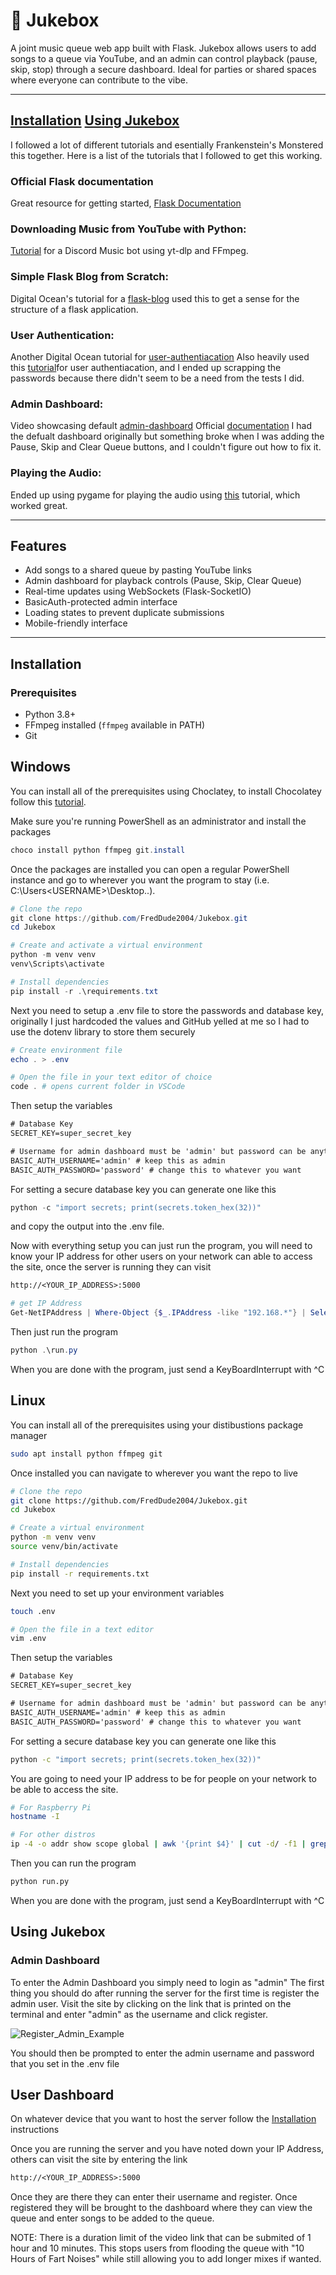 # 🎵 Jukebox

A joint music queue web app built with Flask. Jukebox allows users to add songs to a queue via YouTube, and an admin can control playback (pause, skip, stop) through a secure dashboard. Ideal for parties or shared spaces where everyone can contribute to the vibe.

---
[Installation](#installation)
[Using Jukebox](#using-jukebox)
---

I followed a lot of different tutorials and esentially Frankenstein's Monstered this together.
Here is a list of the tutorials that I followed to get this working. 

### Official Flask documentation
  Great resource for getting started, [Flask Documentation](https://flask.palletsprojects.com/en/stable/)

### Downloading Music from YouTube with Python:
  [Tutorial](https://www.youtube.com/watch?v=U5CUkxUh2CQ) for a Discord Music bot using yt-dlp and FFmpeg. 

### Simple Flask Blog from Scratch:
  Digital Ocean's tutorial for a [flask-blog](https://www.digitalocean.com/community/tutorials/how-to-make-a-web-application-using-flask-in-python-3) used this to get a sense for the structure of a flask application. 

### User Authentication:
   Another Digital Ocean tutorial for [user-authentiacation](https://www.digitalocean.com/community/tutorials/how-to-add-authentication-to-your-app-with-flask-login)
   Also heavily used this [tutorial](https://youtu.be/Fr2MxT9M0V4?si=UXkqOSAb8cqTn49T)for user authentiacation, and I ended up scrapping the passwords because there didn't seem to be a need from the tests I did. 

### Admin Dashboard:
  Video showcasing default [admin-dashboard](https://www.youtube.com/watch?v=G1FBSYJ45Ww)
  Official [documentation](https://flask-admin.readthedocs.io/en/stable/)
  I had the defualt dashboard originally but something broke when I was adding the Pause, Skip and Clear Queue buttons, and I couldn't figure out how to fix it.

### Playing the Audio:
  Ended up using pygame for playing the audio using [this](https://youtu.be/5F9cl4ZCqQ8?si=VNEBMN1oKNDfPBVo) tutorial, which worked great. 

---

##  Features

-  Add songs to a shared queue by pasting YouTube links
-  Admin dashboard for playback controls (Pause, Skip, Clear Queue)
-  Real-time updates using WebSockets (Flask-SocketIO)
-  BasicAuth-protected admin interface
-  Loading states to prevent duplicate submissions
-  Mobile-friendly interface

---

## Installation 

###  Prerequisites

- Python 3.8+
- FFmpeg installed (`ffmpeg` available in PATH)
- Git

## Windows
You can install all of the prerequisites using Choclatey, to install Chocolatey follow this [tutorial](https://youtu.be/-5WLKu_J_AE?si=0TgG6fzj7YFdLzOF).

Make sure you're running PowerShell as an administrator and install the packages 
```powershell
choco install python ffmpeg git.install
```
Once the packages are installed you can open a regular PowerShell instance and go to wherever you want the program to stay (i.e. C:\Users\<USERNAME>\Desktop\..).

```powershell 
# Clone the repo 
git clone https://github.com/FredDude2004/Jukebox.git
cd Jukebox

# Create and activate a virtual environment 
python -m venv venv
venv\Scripts\activate

# Install dependencies
pip install -r .\requirements.txt
```

Next you need to setup a .env file to store the passwords and database key, originally I just hardcoded the values and GitHub yelled at me so I had to use the dotenv library to store them securely

```powershell
# Create environment file
echo . > .env

# Open the file in your text editor of choice 
code . # opens current folder in VSCode
```

Then setup the variables

```txt
# Database Key
SECRET_KEY=super_secret_key

# Username for admin dashboard must be 'admin' but password can be anything you want
BASIC_AUTH_USERNAME='admin' # keep this as admin
BASIC_AUTH_PASSWORD='password' # change this to whatever you want 
```

For setting a secure database key you can generate one like this 

```powershell
python -c "import secrets; print(secrets.token_hex(32))"
```

and copy the output into the .env file. 

Now with everything setup you can just run the program, you will need to know your IP address for other users on your network can able to access the site, once the server is running they can visit 

```txt
http://<YOUR_IP_ADDRESS>:5000
```

```powershell
# get IP Address
Get-NetIPAddress | Where-Object {$_.IPAddress -like "192.168.*"} | Select-Object IPAddress
```

Then just run the program

```powershell
python .\run.py
```

When you are done with the program, just send a KeyBoardInterrupt with ^C

## Linux
You can install all of the prerequisites using your distibustions package manager

```bash
sudo apt install python ffmpeg git 
```

Once installed you can navigate to wherever you want the repo to live

```bash
# Clone the repo
git clone https://github.com/FredDude2004/Jukebox.git
cd Jukebox

# Create a virtual environment
python -m venv venv
source venv/bin/activate  

# Install dependencies
pip install -r requirements.txt
```

Next you need to set up your environment variables 

```bash
touch .env

# Open the file in a text editor
vim .env
```

Then setup the variables

```txt
# Database Key
SECRET_KEY=super_secret_key

# Username for admin dashboard must be 'admin' but password can be anything you want
BASIC_AUTH_USERNAME='admin' # keep this as admin
BASIC_AUTH_PASSWORD='password' # change this to whatever you want 
```

For setting a secure database key you can generate one like this 

```bash
python -c "import secrets; print(secrets.token_hex(32))"
```

You are going to need your IP address to be for people on your network to be able to access the site.

```bash
# For Raspberry Pi
hostname -I

# For other distros
ip -4 -o addr show scope global | awk '{print $4}' | cut -d/ -f1 | grep '^192\.168\.'
```

Then you can run the program

```bash
python run.py
```

When you are done with the program, just send a KeyBoardInterrupt with ^C

## Using Jukebox
### Admin Dashboard 
To enter the Admin Dashboard you simply need to login as "admin"
The first thing you should do after running the server for the first time is register the admin user. Visit the site by clicking on the link that is printed on the terminal and enter "admin" as the username and click register. 

![Register_Admin_Example](./.images/register_admin.png)

You should then be prompted to enter the admin username and password that you set in the .env file


## User Dashboard
On whatever device that you want to host the server follow the [Installation](#installation) instructions 

Once you are running the server and you have noted down your IP Address, others can visit the site by entering the link 

```txt
http://<YOUR_IP_ADDRESS>:5000
```

Once they are there they can enter their username and register. Once registered they will be brought to the dashboard where they can view the queue and enter songs to be added to the queue. 

NOTE: There is a duration limit of the video link that can be submited of 1 hour and 10 minutes. This stops users from flooding the queue with "10 Hours of Fart Noises" while still allowing you to add longer mixes if wanted. 

